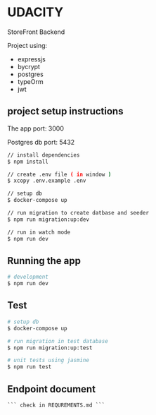 # UDACITY

StoreFront Backend

Project using:

- expressjs
- bycrypt
- postgres
- typeOrm
- jwt

## project setup instructions

The app port: 3000

Postgres db port: 5432

```bash
// install dependencies
$ npm install

// create .env file ( in window )
$ xcopy .env.example .env

// setup db
$ docker-compose up

// run migration to create datbase and seeder
$ npm run migration:up:dev

// run in watch mode
$ npm run dev
```

## Running the app

```bash
# development
$ npm run dev
```

## Test

```bash
# setup db
$ docker-compose up

# run migration in test database
$ npm run migration:up:test

# unit tests using jasmine
$ npm run test
```

## Endpoint document

    ``` check in REQUREMENTS.md ```
